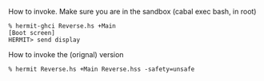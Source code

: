 How to invoke. Make sure you are in the sandbox (cabal exec bash, in root)

````
% hermit-ghci Reverse.hs +Main 
[Boot screen]
HERMIT> send display
````

How to invoke the (orignal) version

````
% hermit Reverse.hs +Main Reverse.hss -safety=unsafe
````
